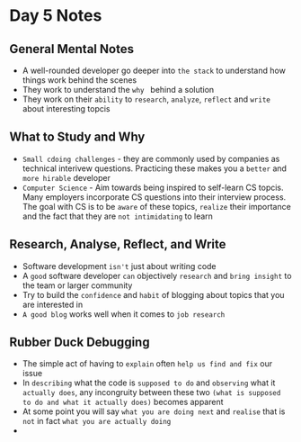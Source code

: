 # Day 5 Notes

## General Mental Notes
* A well-rounded developer go deeper into `the stack` to understand how things work behind the scenes
* They work to understand the `why ` behind a solution
* They work on their `ability` to `research`, `analyze`, `reflect` and `write` about interesting topcis 


## What to Study and Why
* `Small cdoing challenges` - they are commonly used by companies as technical interivew questions. Practicing these makes you a `better` and `more hirable` developer 
* `Computer Science` - Aim towards being inspired to self-learn CS topcis. Many employers incorporate CS questions into their interview process. The goal with CS is to be `aware` of these topics, `realize` their importance and the fact that they are `not intimidating` to learn  

## Research, Analyse, Reflect, and Write
* Software development `isn't` just about writing code
* A `good` software developer `can` objectively `research` and `bring insight` to the team or larger community 
* Try to build the `confidence` and `habit` of blogging about topics that you are interested in
* `A good blog` works well when it comes to `job research`

## Rubber Duck Debugging
* The simple act of having to `explain` often `help us find and fix` our issue
* In `describing` what the code is `supposed to do` and `observing` what it `actually does`, any incongruity between these two `(what is supposed to do and what it actually does)` becomes apparent 
* At some point you will say `what you are doing next` and `realise` that is `not` in fact `what you are actually doing`
* 